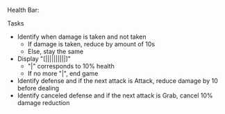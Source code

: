 Health Bar:

Tasks
- Identify when damage is taken and not taken
    - If damage is taken, reduce by amount of 10s
    - Else, stay the same
- Display "[||||||||||]"
    - "|" corresponds to 10% health
    - If no more "|", end game
- Identify defense and if the next attack is Attack, reduce damage by 10 before dealing
- Identify canceled defense and if the next attack is Grab, cancel 10% damage reduction
